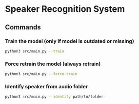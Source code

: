 # Speaker Recognition System

## Commands

### Train the model (only if model is outdated or missing)
```bash
python3 src/main.py --train
```

### Force retrain the model (always retrain)
```bash
python3 src/main.py --force-train
```

### Identify speaker from audio folder
```bash
python3 src/main.py --identify path/to/folder
```
